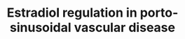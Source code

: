 ---
annotations:
- id: CL:0000115
  parent: native cell
  type: Cell Type Ontology
  value: endothelial cell
- id: PW:0000021
  parent: disease pathway
  type: Pathway Ontology
  value: hypertension pathway
- id: DOID:10762
  parent: cardiovascular system disease
  type: Disease Ontology
  value: portal hypertension
- id: PW:0000013
  parent: disease pathway
  type: Pathway Ontology
  value: disease pathway
- id: CL:0000359
  parent: native cell
  type: Cell Type Ontology
  value: vascular associated smooth muscle cell
- id: DOID:178
  parent: cardiovascular system disease
  type: Disease Ontology
  value: vascular disease
authors:
- ChristeldeVries
- Fehrhart
- AlexanderPico
- Egonw
- Eweitz
- Larsgw
- Khanspers
citedin: ''
communities:
- Diseases
description: 'Porto-sinusoidal vascular disease (PSVD) is a rare disease (Schouten
  et al., 2015), affecting less than 1 in 2000 citizens (European standard) (Griffon
  et al., 2016). It is characterized by signs of presinusoidal portal hypertension
  without cirrhosis, where the cause of the hypertension is unknown (Lee et al., 2016;
  Schouten et al., 2011). Based on that what is known about the etiology of PSVD,
  its development can be categorized into five groups: immunological disorders, chronic
  infections, exposure to medications or toxins, prothrombic conditions, and genetic
  predisposition (Schouten et al., 2015). In practice, the disease has multiple contributing
  factors (Siramolpiwat et al., 2016).   This pathway describes a mutation in the
  KCNN3 gene that is hypothesized to result in genetic predisposition to PSVD (Koot
  et al., 2016). PSVD has also been referred as idiopathic non-cirrhotic portal hypertension
  (INCPH), hepatoportal sclerosis, incomplete septal cirrhosis, obliterative portal
  venopathy, partial nodular transformation, non-cirrhotic portal fibrosis, nodular
  regenerative hyperplasia (NRH), and idiopathic portal hypertension (Schouten et
  al., 2015; Siramolpiwat et al., 2016; Besmond et al., 2017).'
last-edited: 2024-01-18
ndex: null
organisms:
- Homo sapiens
redirect_from:
- /index.php/Pathway:WP5235
- /instance/WP5235
- /instance/WP5235_r127926
revision: r127926
schema-jsonld:
- '@context': https://schema.org/
  '@id': https://wikipathways.github.io/pathways/WP5235.html
  '@type': Dataset
  creator:
    '@type': Organization
    name: WikiPathways
  description: 'Porto-sinusoidal vascular disease (PSVD) is a rare disease (Schouten
    et al., 2015), affecting less than 1 in 2000 citizens (European standard) (Griffon
    et al., 2016). It is characterized by signs of presinusoidal portal hypertension
    without cirrhosis, where the cause of the hypertension is unknown (Lee et al.,
    2016; Schouten et al., 2011). Based on that what is known about the etiology of
    PSVD, its development can be categorized into five groups: immunological disorders,
    chronic infections, exposure to medications or toxins, prothrombic conditions,
    and genetic predisposition (Schouten et al., 2015). In practice, the disease has
    multiple contributing factors (Siramolpiwat et al., 2016).   This pathway describes
    a mutation in the KCNN3 gene that is hypothesized to result in genetic predisposition
    to PSVD (Koot et al., 2016). PSVD has also been referred as idiopathic non-cirrhotic
    portal hypertension (INCPH), hepatoportal sclerosis, incomplete septal cirrhosis,
    obliterative portal venopathy, partial nodular transformation, non-cirrhotic portal
    fibrosis, nodular regenerative hyperplasia (NRH), and idiopathic portal hypertension
    (Schouten et al., 2015; Siramolpiwat et al., 2016; Besmond et al., 2017).'
  keywords:
  - ' '
  - ' "'
  - ' About:'
  - ' Calcium-induced activation of the SK3 channel will cause hyperpolarization of
    endothelial cells, resulting in hyperpolarization of the adjacent muscle cell,
    which is also known as an endothelium-derived hyperpolarizing factor (EDHF). This
    hyperpolarization of the muscle cells will then result in dilation in resistance
    arteries (Ledoux et al. 2006; Kohler et al. 2010). '
  - ' Gene transcription:'
  - ' KCNN genes are expressed in neurons, epithelium, endothelium of the vasculature,
    and several types of smooth muscle. The SK3 channel, which is a gene product of
    the KCNN3 gene, is involved in vascular tone- and blood pressure regulation. '
  - ' KCa channel'
  - ' SK3 channel'
  - ' SKCa 3'
  - ' Small conductance calcium-activated potassium channel protein 3'
  - ' Small-conductance Ca2+- activated K+ (SK) channel'
  - ' The SK3 channel is important for afterhyperpolarization following an action
    potential. One channel is made from four monomers which all contain six transmembrane
    segments,  connected via a single pore loop. The N-termini and the C-termini are
    both located at the intracellular side of the membrane. A calmodulin molecule
    is located at the C-termini of the SK3 channel via a CaM-binding domain. Calmodulin
    will activate the SK3 channel upon binding of Ca2+. SK3 channels are not voltage-dependent.
    (Gu et al. 2018; Köhler et al. 1996; Weisbrod, 2020)'
  - ' The level of SK3 channel expression in endothelial cells was found to be important
    for vascular tone and blood pressure in mice. (Taylor et al. 2003)'
  - ' Two binding sites for the SP1 and SP3 transcription factors are present in the
    promotor region of the KCNN3 gene in mice. SP1 and SP3 compete to regulate the
    expression of the KCNN3 gene, influenced by the environment of the promotors.
    SP1 activates the expression of the gene, and SP3 inhibits the expression of the
    gene (Pierce et al., 2010; Xiong et al., 2020) . It was found that ERα stimulates
    the transcription KCNN3 through these transcription factors (Jacobson et al.,
    2003).'
  - Apamin
  - CALM1
  - Ca2+
  - ESR1
  - Estradiol
  - K+
  - KCNN3
  - SK3
  - SP1
  - SP3
  license: CC0
  name: Estradiol regulation in porto-sinusoidal vascular disease
seo: CreativeWork
title: Estradiol regulation in porto-sinusoidal vascular disease
wpid: WP5235
---
